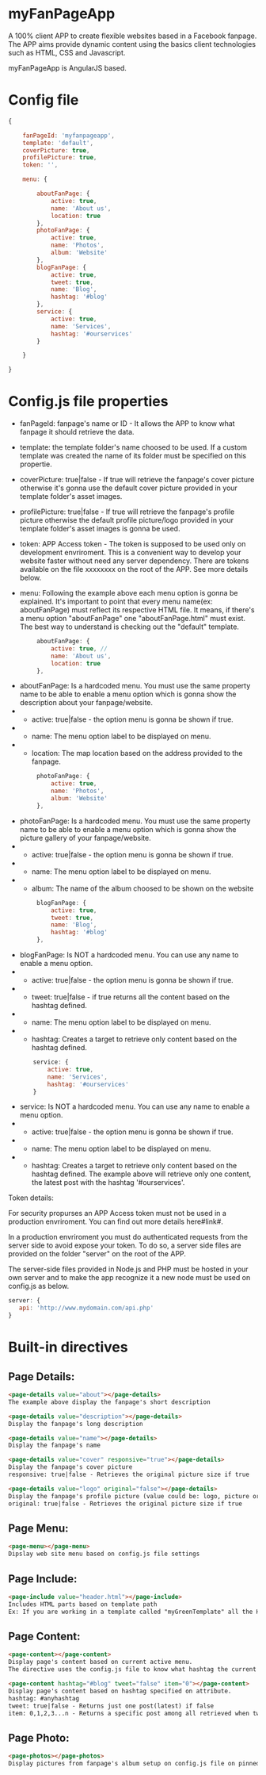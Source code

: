 # myFanPageApp
A 100% client APP to create flexible websites based in a Facebook fanpage. The APP aims provide dynamic content using the basics client technologies such as HTML, CSS and Javascript.

myFanPageApp is AngularJS based.

# Config file
```javascript
{

	fanPageId: 'myfanpageapp',
	template: 'default',
	coverPicture: true,
	profilePicture: true,
	token: '',

	menu: {

		aboutFanPage: {
			active: true,
			name: 'About us',
			location: true
		},
		photoFanPage: {
			active: true,
			name: 'Photos',
			album: 'Website'
		},
		blogFanPage: {
			active: true,
			tweet: true,
			name: 'Blog',
			hashtag: '#blog'
		},
		service: {
			active: true,
			name: 'Services',
			hashtag: '#ourservices'
		}

	}

}
```

# Config.js file properties

 - fanPageId: fanpage's name or ID - It allows the APP to know what fanpage it should retrieve the data.

 - template: the template folder's name choosed to be used. If a custom template was created the name of its folder must be specified on this propertie.

 - coverPicture: true|false - If true will retrieve the fanpage's cover picture otherwise it's gonna use the default cover picture provided in your template folder's asset images.

 - profilePicture: true|false - If true will retrieve the fanpage's profile picture otherwise the default profile picture/logo provided in your template folder's asset images is gonna be used.

 - token: APP Access token - The token is supposed to be used only on development envriroment. This is a convenient way to develop your website faster without need any server dependency. There are tokens available on the file xxxxxxxx on the root of the APP. See more details below.

 - menu: Following the example above each menu option is gonna be explained. It's important to point that every menu name(ex: aboutFanPage) must reflect its respective HTML file. It means, if there's a menu option "aboutFanPage" one "aboutFanPage.html" must exist. The best way to understand is checking out the "default" template.

```javascript
		aboutFanPage: {
			active: true, // 
			name: 'About us',
			location: true
		},
```
 - aboutFanPage: Is a hardcoded menu. You must use the same property name to be able to enable a menu option which is gonna show the description about your fanpage/website.
 - - active: true|false - the option menu is gonna be shown if true.
 - - name: The menu option label to be displayed on menu.
 - - location: The map location based on the address provided to the fanpage.


```javascript
		photoFanPage: {
			active: true,
			name: 'Photos',
			album: 'Website'
		},
```
 - photoFanPage: Is a hardcoded menu. You must use the same property name to be able to enable a menu option which is gonna show the picture gallery of your fanpage/website.
 - - active: true|false - the option menu is gonna be shown if true.
 - - name: The menu option label to be displayed on menu.
 - - album: The name of the album choosed to be shown on the website

```javascript
		blogFanPage: {
			active: true,
			tweet: true,
			name: 'Blog',
			hashtag: '#blog'
		},
```
 - blogFanPage: Is NOT a hardcoded menu. You can use any name to enable a menu option.
 - - active: true|false - the option menu is gonna be shown if true.
 - - tweet: true|false - if true returns all the content based on the hashtag defined.
 - - name: The menu option label to be displayed on menu.
 - - hashtag: Creates a target to retrieve only content based on the hashtag defined.

 ```javascript
		service: {
			active: true,
			name: 'Services',
			hashtag: '#ourservices'
		}
```
 - service: Is NOT a hardcoded menu. You can use any name to enable a menu option.
 - - active: true|false - the option menu is gonna be shown if true.
 - - name: The menu option label to be displayed on menu.
 - - hashtag: Creates a target to retrieve only content based on the hashtag defined. The example above will retrieve only one content, the latest post with the hashtag '#ourservices'.


 Token details:

 For security propurses an APP Access token must not be used in a production envriroment. You can find out more details here#link#.

 In a production envriroment you must do authenticated requests from the server side to avoid expose your token. To do so, a server side files are provided on the folder "server" on the root of the APP.

 The server-side files provided in Node.js and PHP must be hosted in your own server and to make the app recognize it a new node must be used on config.js as below.

 ```javascript
server: {
	api: 'http://www.mydomain.com/api.php'
}
 ```



# Built-in directives

Page Details:
-------------------------
```html
<page-details value="about"></page-details>
The example above display the fanpage's short description

<page-details value="description"></page-details>
Display the fanpage's long description

<page-details value="name"></page-details>
Display the fanpage's name

<page-details value="cover" responsive="true"></page-details>
Display the fanpage's cover picture
responsive: true|false - Retrieves the original picture size if true

<page-details value="logo" original="false"></page-details>
Display the fanpage's profile picture (value could be: logo, picture or profilepicture)
original: true|false - Retrieves the original picture size if true
```

Page Menu:
-------------------------
```html
<page-menu></page-menu>
Dipslay web site menu based on config.js file settings

```

Page Include:
-------------------------
```html
<page-include value="header.html"></page-include>
Includes HTML parts based on template path
Ex: If you are working in a template called "myGreenTemplate" all the HTML parts added as a value must be inside the template folder "myGreenTemplate".
```

Page Content:
-------------------------
```html
<page-content></page-content>
Display page's content based on current active menu.
The directive uses the config.js file to know what hashtag the current page is targeting.

<page-content hashtag="#blog" tweet="false" item="0"></page-content>
Display page's content based on hashtag specified on attribute.
hashtag: #anyhashtag
tweet: true|false - Returns just one post(latest) if false
item: 0,1,2,3...n - Returns a specific post among all retrieved when tweet equals true
```

Page Photo:
-------------------------
```html
<page-photos></page-photos>
Display pictures from fanpage's album setup on config.js file on pinned menu photoFanPage.
```